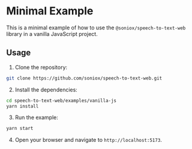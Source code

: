 # Minimal Example

This is a minimal example of how to use the `@soniox/speech-to-text-web` library in a vanilla JavaScript project.

## Usage

1. Clone the repository:

```bash
git clone https://github.com/soniox/speech-to-text-web.git
```

2. Install the dependencies:

```bash
cd speech-to-text-web/examples/vanilla-js
yarn install
```

3. Run the example:

```bash
yarn start
```

4. Open your browser and navigate to `http://localhost:5173`.
